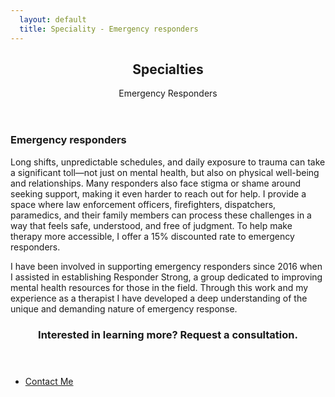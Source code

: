 ```yaml
---
  layout: default
  title: Speciality - Emergency responders
---
```

<article id="main">

  <header class="specialties-emergency-responders">
    <h2>Specialties</h2>
    <p>Emergency Responders<br /></p>
  </header>

  <section class="wrapper style5">
    <div class="inner">
      <section>
        <h3>Emergency responders</h3>
        <p>Long shifts, unpredictable schedules, and daily exposure to trauma can take a significant toll—not just on mental health, but also on physical well-being and relationships. Many responders also face stigma or shame around seeking support, making it even harder to reach out for help. I provide a space where law enforcement officers, firefighters, dispatchers, paramedics, and their family members can process these challenges in a way that feels safe, understood, and free of judgment. To help make therapy more accessible, I offer a 15% discounted rate to emergency responders.</p>
        <p>I have been involved in supporting emergency responders since 2016 when I assisted in establishing Responder Strong, a group dedicated to improving mental health resources for those in the field. Through this work and my experience as a therapist I have developed a deep understanding of the unique and demanding nature of emergency response.</p>
      </section>
    </div>
  </section>

  <section id="cta" class="wrapper style4">
    <div class="inner">
      <header>
        <h3>Interested in learning more? Request a consultation.</h3>
      </header>
      <ul class="actions stacked">
        <li><a href="<%= relative_url '/contact' %>" class="button fit primary">Contact Me</a></li>
      </ul>
    </div>
  </section>
</article>
